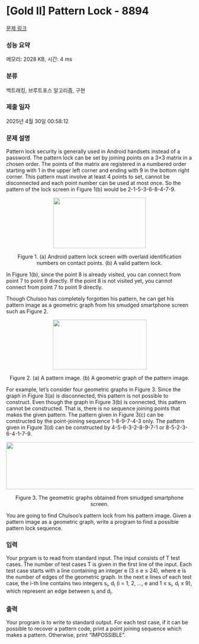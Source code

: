 # [Gold II] Pattern Lock - 8894 

[문제 링크](https://www.acmicpc.net/problem/8894) 

### 성능 요약

메모리: 2028 KB, 시간: 4 ms

### 분류

백트래킹, 브루트포스 알고리즘, 구현

### 제출 일자

2025년 4월 30일 00:58:12

### 문제 설명

<p>Pattern lock security is generally used in Android handsets instead of a password. The pattern lock can be set by joining points on a 3×3 matrix in a chosen order. The points of the matrix are registered in a numbered order starting with 1 in the upper left corner and ending with 9 in the bottom right corner. This pattern must involve at least 4 points to set, cannot be disconnected and each point number can be used at most once. So the pattern of the lock screen in Figure 1(b) would be 2-1-5-3-6-8-4-7-9.</p>

<p style="text-align:center"><img alt="" src="https://www.acmicpc.net/upload/images2/lock1.png" style="height:136px; width:250px"></p>

<p style="text-align:center">Figure 1. (a) Android pattern lock screen with overlaid identification numbers on contact points. (b) A valid pattern lock.</p>

<p>In Figure 1(b), since the point 8 is already visited, you can connect from point 7 to point 9 directly. If the point 8 is not visited yet, you cannot connect from point 7 to point 9 directly.</p>

<p>Though Chulsoo has completely forgotten his pattern, he can get his pattern image as a geometric graph from his smudged smartphone screen such as Figure 2.</p>

<p style="text-align:center"><img alt="" src="https://www.acmicpc.net/upload/images2/lock2.png" style="height:134px; width:253px"></p>

<p style="text-align:center">Figure 2. (a) A pattern image. (b) A geometric graph of the pattern image.</p>

<p>For example, let’s consider four geometric graphs in Figure 3. Since the graph in Figure 3(a) is disconnected, this pattern is not possible to construct. Even though the graph in Figure 3(b) is connected, this pattern cannot be constructed. That is, there is no sequence joining points that makes the given pattern. The pattern given in Figure 3(c) can be constructed by the point-joining sequence 1-8-9-7-4-3 only. The pattern given in Figure 3(d) can be constructed by 4-5-6-3-2-8-9-7-1 or 8-5-2-3-6-4-1-7-9.</p>

<p style="text-align:center"><img alt="" src="https://www.acmicpc.net/upload/images2/lock3.png" style="height:127px; width:539px"></p>

<p style="text-align:center">Figure 3. The geometric graphs obtained from smudged smartphone screen.</p>

<p>You are going to find Chulsoo’s pattern lock from his pattern image. Given a pattern image as a geometric graph, write a program to find a possible pattern lock sequence. </p>

### 입력 

 <p>Your prgram is to read from standard input. The input consists of T test cases. The number of test cases T is given in the first line of the input. Each test case starts with a line containing an integer e (3 ≤ e ≤ 24), where e is the number of edges of the geometric graph. In the next e lines of each test case, the i-th line contains two integers s<sub>i</sub>, d<sub>i</sub> (i = 1, 2, ..., e and 1 ≤ s<sub>i</sub>, d<sub>i</sub> ≤ 9), which represent an edge between s<sub>i</sub> and d<sub>i</sub>.</p>

### 출력 

 <p>Your program is to write to standard output. For each test case, if it can be possible to recover a pattern code, print a point joining sequence which makes a pattern. Otherwise, print “IMPOSSIBLE”.</p>

